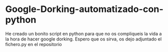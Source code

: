 # Google-Dorking-automatizado-con-python
He creado un bonito script en python para que no os compliqueis la vida a la hora de hacer google dorking. Espero que os sirva, os dejo adjuntado el fichero.py en el repositorio
